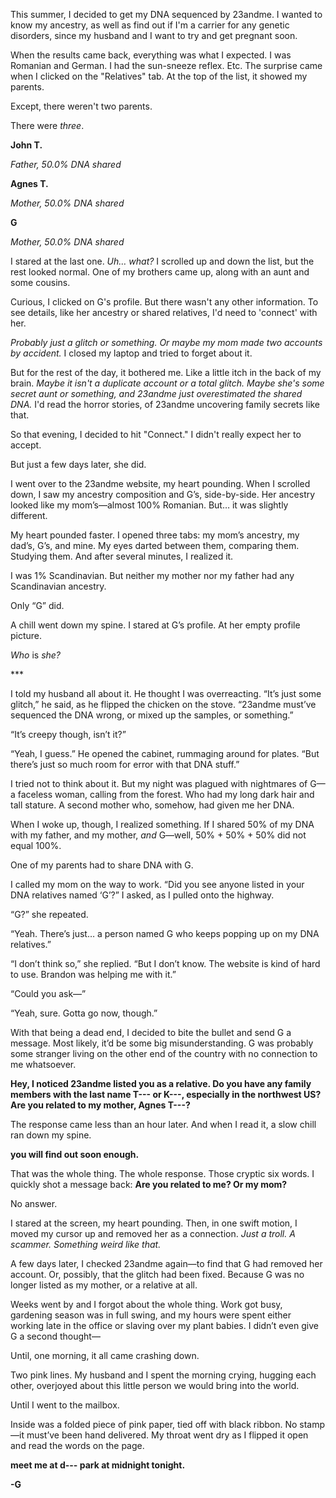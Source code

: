 This summer, I decided to get my DNA sequenced by 23andme. I wanted to know my ancestry, as well as find out if I'm a carrier for any genetic disorders, since my husband and I want to try and get pregnant soon.

When the results came back, everything was what I expected. I was Romanian and German. I had the sun-sneeze reflex. Etc. The surprise came when I clicked on the "Relatives" tab. At the top of the list, it showed my parents.

Except, there weren't two parents.

There were *three*.

**John T.**

*Father, 50.0% DNA shared*

**Agnes T.**

*Mother, 50.0% DNA shared*

**G**

*Mother, 50.0% DNA shared*

I stared at the last one. *Uh… what?* I scrolled up and down the list, but the rest looked normal. One of my brothers came up, along with an aunt and some cousins.

Curious, I clicked on G's profile. But there wasn't any other information. To see details, like her ancestry or shared relatives, I'd need to 'connect' with her.

*Probably just a glitch or something. Or maybe my mom made two accounts by accident.* I closed my laptop and tried to forget about it.

But for the rest of the day, it bothered me. Like a little itch in the back of my brain. *Maybe it isn't a duplicate account or a total glitch. Maybe she's some secret aunt or something, and 23andme just overestimated the shared DNA.* I'd read the horror stories, of 23andme uncovering family secrets like that.

So that evening, I decided to hit "Connect." I didn't really expect her to accept.

But just a few days later, she did.

I went over to the 23andme website, my heart pounding. When I scrolled down, I saw my ancestry composition and G’s, side-by-side. Her ancestry looked like my mom’s—almost 100% Romanian. But… it was slightly different.

My heart pounded faster. I opened three tabs: my mom’s ancestry, my dad’s, G’s, and mine. My eyes darted between them, comparing them. Studying them. And after several minutes, I realized it.

I was 1% Scandinavian. But neither my mother nor my father had any Scandinavian ancestry.

Only “G” did.

A chill went down my spine. I stared at G’s profile. At her empty profile picture.

*Who* is *she?*

\*\*\*

I told my husband all about it. He thought I was overreacting. “It’s just some glitch,” he said, as he flipped the chicken on the stove. “23andme must’ve sequenced the DNA wrong, or mixed up the samples, or something.”

“It’s creepy though, isn’t it?”

“Yeah, I guess.” He opened the cabinet, rummaging around for plates. “But there’s just so much room for error with that DNA stuff.”

I tried not to think about it. But my night was plagued with nightmares of G—a faceless woman, calling from the forest. Who had my long dark hair and tall stature. A second mother who, somehow, had given me her DNA.

When I woke up, though, I realized something. If I shared 50% of my DNA with my father, and my mother, *and* G—well, 50% + 50% + 50% did not equal 100%.

One of my parents had to share DNA with G.

I called my mom on the way to work. “Did you see anyone listed in your DNA relatives named ‘G’?” I asked, as I pulled onto the highway.

“G?” she repeated.

“Yeah. There’s just… a person named G who keeps popping up on my DNA relatives.”

“I don’t think so,” she replied. “But I don’t know. The website is kind of hard to use. Brandon was helping me with it.”

“Could you ask—”

“Yeah, sure. Gotta go now, though.”

With that being a dead end, I decided to bite the bullet and send G a message. Most likely, it’d be some big misunderstanding. G was probably some stranger living on the other end of the country with no connection to me whatsoever.

**Hey, I noticed 23andme listed you as a relative. Do you have any family members with the last name T--- or K---, especially in the northwest US? Are you related to my mother, Agnes T---?**

The response came less than an hour later. And when I read it, a slow chill ran down my spine.

**you will find out soon enough.**

That was the whole thing. The whole response. Those cryptic six words. I quickly shot a message back: **Are you related to me? Or my mom?**

No answer.

I stared at the screen, my heart pounding. Then, in one swift motion, I moved my cursor up and removed her as a connection. *Just a troll. A scammer. Something weird like that.*

A few days later, I checked 23andme again—to find that G had removed her account. Or, possibly, that the glitch had been fixed. Because G was no longer listed as my mother, or a relative at all.

Weeks went by and I forgot about the whole thing. Work got busy, gardening season was in full swing, and my hours were spent either working late in the office or slaving over my plant babies. I didn’t even give G a second thought—

Until, one morning, it all came crashing down.

Two pink lines. My husband and I spent the morning crying, hugging each other, overjoyed about this little person we would bring into the world.

Until I went to the mailbox.

Inside was a folded piece of pink paper, tied off with black ribbon. No stamp—it must’ve been hand delivered. My throat went dry as I flipped it open and read the words on the page.

**meet me at d--- park at midnight tonight.**

**-G**